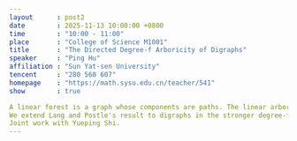 ```yaml
---
layout      : post2
date        : 2025-11-13 10:00:00 +0800
time        : "10:00 - 11:00"
place       : "College of Science M1001"
title       : "The Directed Degree-f Arboricity of Digraphs"
speaker     : "Ping Hu"
affiliation : "Sun Yat-sen University"
tencent     : "280 560 607"
homepage    : "https://math.sysu.edu.cn/teacher/541"
show        : true

A linear forest is a graph whose components are paths. The linear arboricity la(F) of a graph F is the minimum number of linear forests required to decompose its edges. Akiyama, Exoo, and Harary (1980) proposed the Linear Arboricity Conjecture that la(G)≤ ⌈(d+1)/2 ⌉ for any graph G of maximum degree d. The current best bound, due to Lang and Postle (2023), establishes la(G)≤d/2+ 3√d  log^4  d for sufficiently large d. And they proved this in the stronger list setting proposed by An and Wu (1999).
We extend Lang and Postle's result to digraphs in the stronger degree-f setting with matching error term. Given a digraph D and a function f on its vertices, a directed subgraph of D is a degree-f branching if every vertex v have indegree at most 1, outdegree at most f(v) - 1 and its underlying undirected graph is a forest. The directed degree-f arboricity a_f (D) of D is the minimum number of colours required to colour the arcs of D so that every color class is a degree-f branching. Let Δ_f (D) be the maximum of d^- (v),d^+ (v)/(f(v)-1). We show that any digraph D with d=Δ_f (D) sufficiently large and f=o(log^(1/2) d) admits a decomposition into at most d+ 3√d  log^4  d degree-f branchings. This improves a result of Wdowinski. Moreover, we establish this bound in the stronger list coloring setting.
Joint work with Yueping Shi.
---
```

